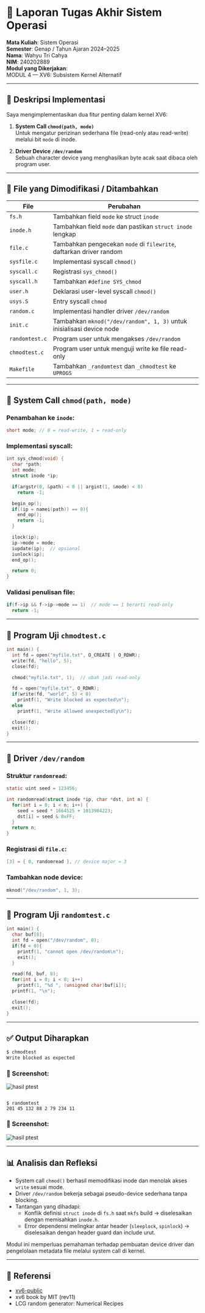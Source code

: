 # 📝 Laporan Tugas Akhir Sistem Operasi

**Mata Kuliah**: Sistem Operasi  
**Semester**: Genap / Tahun Ajaran 2024–2025  
**Nama**: Wahyu Tri Cahya  
**NIM**: 240202889  
**Modul yang Dikerjakan**:  
MODUL 4 — XV6: Subsistem Kernel Alternatif

---

## 💠 Deskripsi Implementasi

Saya mengimplementasikan dua fitur penting dalam kernel XV6:

1. **System Call `chmod(path, mode)`**  
   Untuk mengatur perizinan sederhana file (read-only atau read-write) melalui bit `mode` di inode.

2. **Driver Device `/dev/random`**  
   Sebuah character device yang menghasilkan byte acak saat dibaca oleh program user.

---

## 📂 File yang Dimodifikasi / Ditambahkan

| File          | Perubahan                                                                 |
|---------------|---------------------------------------------------------------------------|
| `fs.h`        | Tambahkan field `mode` ke struct `inode`                                  |
| `inode.h`     | Tambahkan field `mode` dan pastikan `struct inode` lengkap                |
| `file.c`      | Tambahkan pengecekan `mode` di `filewrite`, daftarkan driver random       |
| `sysfile.c`   | Implementasi syscall `chmod()`                                            |
| `syscall.c`   | Registrasi `sys_chmod()`                                                  |
| `syscall.h`   | Tambahkan `#define SYS_chmod`                                             |
| `user.h`      | Deklarasi user-level syscall `chmod()`                                    |
| `usys.S`      | Entry syscall `chmod`                                                     |
| `random.c`    | Implementasi handler driver `/dev/random`                                 |
| `init.c`      | Tambahkan `mknod("/dev/random", 1, 3)` untuk inisialisasi device node     |
| `randomtest.c`| Program user untuk mengakses `/dev/random`                                |
| `chmodtest.c` | Program user untuk menguji write ke file read-only                        |
| `Makefile`    | Tambahkan `_randomtest` dan `_chmodtest` ke `UPROGS`                      |

---

## 🧩 System Call `chmod(path, mode)`

### Penambahan ke `inode`:

```c
short mode; // 0 = read-write, 1 = read-only
```

### Implementasi syscall:

```c
int sys_chmod(void) {
  char *path;
  int mode;
  struct inode *ip;

  if(argstr(0, &path) < 0 || argint(1, &mode) < 0)
    return -1;

  begin_op();
  if((ip = namei(path)) == 0){
    end_op();
    return -1;
  }

  ilock(ip);
  ip->mode = mode;
  iupdate(ip);  // opsional
  iunlock(ip);
  end_op();

  return 0;
}
```

### Validasi penulisan file:

```c
if(f->ip && f->ip->mode == 1)  // mode == 1 berarti read-only
  return -1;
```

---

## 📄 Program Uji `chmodtest.c`

```c
int main() {
  int fd = open("myfile.txt", O_CREATE | O_RDWR);
  write(fd, "hello", 5);
  close(fd);

  chmod("myfile.txt", 1);  // ubah jadi read-only

  fd = open("myfile.txt", O_RDWR);
  if(write(fd, "world", 5) < 0)
    printf(1, "Write blocked as expected\n");
  else
    printf(1, "Write allowed unexpectedly\n");

  close(fd);
  exit();
}
```

---

## 🔀 Driver `/dev/random`

### Struktur `randomread`:

```c
static uint seed = 123456;

int randomread(struct inode *ip, char *dst, int n) {
  for(int i = 0; i < n; i++) {
    seed = seed * 1664525 + 1013904223;
    dst[i] = seed & 0xFF;
  }
  return n;
}
```

### Registrasi di `file.c`:

```c
[3] = { 0, randomread }, // device major = 3
```

### Tambahkan node device:

```c
mknod("/dev/random", 1, 3);
```

---

## 📄 Program Uji `randomtest.c`

```c
int main() {
  char buf[8];
  int fd = open("/dev/random", 0);
  if(fd < 0){
    printf(1, "cannot open /dev/random\n");
    exit();
  }

  read(fd, buf, 8);
  for(int i = 0; i < 8; i++)
    printf(1, "%d ", (unsigned char)buf[i]);
  printf(1, "\n");

  close(fd);
  exit();
}
```

---

## ✅ Output Diharapkan

```bash
$ chmodtest
Write blocked as expected

```
### 📸 Screenshot:
![hasil ptest](./screenshot/chmodtest.png)
```

$ randomtest
201 45 132 88 2 79 234 11
```
### 📸 Screenshot:
![hasil ptest](./screenshot/randomtest_1.png)

---

## 📊 Analisis dan Refleksi

- System call `chmod()` berhasil memodifikasi inode dan menolak akses `write` sesuai mode.
- Driver `/dev/random` bekerja sebagai pseudo-device sederhana tanpa blocking.
- Tantangan yang dihadapi:
  - Konflik definisi `struct inode` di `fs.h` saat `mkfs` build → diselesaikan dengan memisahkan `inode.h`.
  - Error dependensi melingkar antar header (`sleeplock`, `spinlock`) → diselesaikan dengan header guard dan include urut.

Modul ini memperluas pemahaman terhadap pembuatan device driver dan pengelolaan metadata file melalui system call di kernel.

---

## 📎 Referensi

- [xv6-public](https://github.com/mit-pdos/xv6-public)
- xv6 book by MIT (rev11)
- LCG random generator: Numerical Recipes
